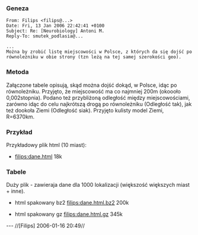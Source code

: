 ### Geneza

```
From: Filips <filips@...>
Date: Fri, 13 Jan 2006 22:42:41 +0100
Subject: Re: [Neurobiology] Antoni M.
Reply-To: smutek_podlasia@...

...
Można by zrobić listę miejscowości w Polsce, z których da się dojść po
równoleżniku w obie strony (tzn leżą na tej samej szerokości geo).

```

### Metoda

Załączone tabele opisują, skąd można dojść dokąd, w Polsce, idąc po równoleżniku. Przyjęto, że miejscowość ma co najmniej 200m (okoooło 0,002stopnia). Podano też przybliżoną odległość między miejscowościami, zarówno idąc do celu najkrótszą drogą po równoleżniku (Odległość tak), jak też dookoła Ziemi (Odległość siak). Przyjęto kulisty model Ziemi, R=6370km.

### Przykład

Przykładowy plik html (10 miast):

* [filips:dane.html](/.attachments/filips:dane.html) 18k

### Tabele



Duży plik - zawieraja dane dla 1000 lokalizacji (większość większych miast + inne).

* html spakowany bz2 [filips:dane.html.bz2](/.attachments/filips:dane.html.bz2) 200k

* html spakowany gz [filips:dane.html.gz](/.attachments/filips:dane.html.gz) 345k

 --- //[Filips] 2006-01-16 20:49//
